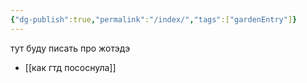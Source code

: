 ```yaml
---
{"dg-publish":true,"permalink":"/index/","tags":["gardenEntry"]}
---
```

тут буду писать про жотэдэ
- [[как гтд пососнула]]